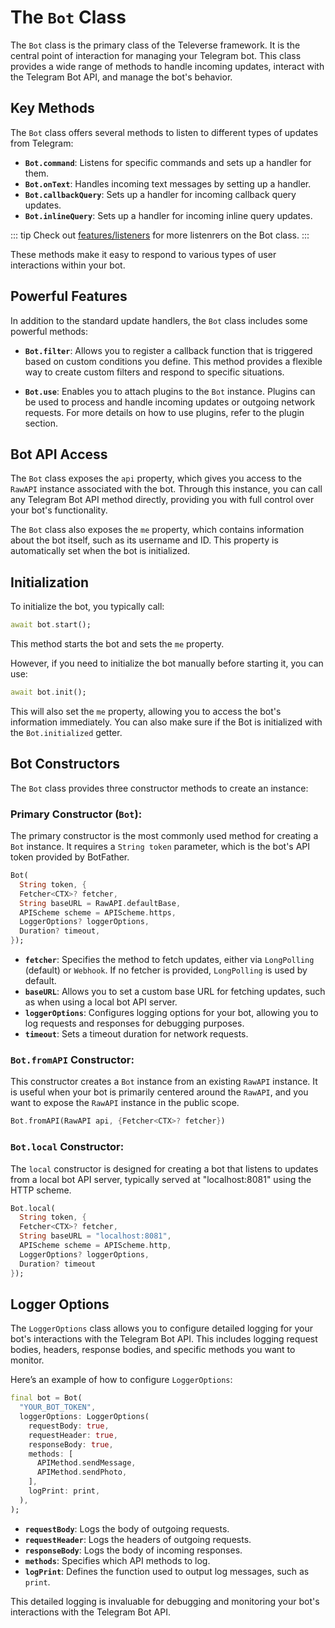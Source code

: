 # The `Bot` Class

The `Bot` class is the primary class of the Televerse framework. It is the central point of interaction for managing your Telegram bot. This class provides a wide range of methods to handle incoming updates, interact with the Telegram Bot API, and manage the bot's behavior.

## Key Methods

The `Bot` class offers several methods to listen to different types of updates from Telegram:

- **`Bot.command`**: Listens for specific commands and sets up a handler for them. 
- **`Bot.onText`**: Handles incoming text messages by setting up a handler.
- **`Bot.callbackQuery`**: Sets up a handler for incoming callback query updates.
- **`Bot.inlineQuery`**: Sets up a handler for incoming inline query updates.

::: tip
Check out [features/listeners](/docs/features.html#_2-🎧-extensive-listener-methods) for more listenrers on the Bot class.
:::

These methods make it easy to respond to various types of user interactions within your bot.

## Powerful Features

In addition to the standard update handlers, the `Bot` class includes some powerful methods:

- **`Bot.filter`**: Allows you to register a callback function that is triggered based on custom conditions you define. This method provides a flexible way to create custom filters and respond to specific situations.

- **`Bot.use`**: Enables you to attach plugins to the `Bot` instance. Plugins can be used to process and handle incoming updates or outgoing network requests. For more details on how to use plugins, refer to the plugin section.

## Bot API Access

The `Bot` class exposes the `api` property, which gives you access to the `RawAPI` instance associated with the bot. Through this instance, you can call any Telegram Bot API method directly, providing you with full control over your bot's functionality.

The `Bot` class also exposes the `me` property, which contains information about the bot itself, such as its username and ID. This property is automatically set when the bot is initialized.

## Initialization

To initialize the bot, you typically call:
```dart
await bot.start();
```

This method starts the bot and sets the `me` property. 

However, if you need to initialize the bot manually before starting it, you can use:

```dart
await bot.init();
```

This will also set the `me` property, allowing you to access the bot's information immediately. You can also make sure if the Bot is initialized with the `Bot.initialized` getter.


## Bot Constructors

The `Bot` class provides three constructor methods to create an instance:

### **Primary Constructor (`Bot`)**: 
The primary constructor is the most commonly used method for creating a `Bot` instance. It requires a `String token` parameter, which is the bot's API token provided by BotFather.

```dart
Bot(
  String token, {
  Fetcher<CTX>? fetcher,
  String baseURL = RawAPI.defaultBase,
  APIScheme scheme = APIScheme.https,
  LoggerOptions? loggerOptions,
  Duration? timeout,
});
```

- **`fetcher`**: Specifies the method to fetch updates, either via `LongPolling` (default) or `Webhook`. If no fetcher is provided, `LongPolling` is used by default.
- **`baseURL`**: Allows you to set a custom base URL for fetching updates, such as when using a local bot API server.
- **`loggerOptions`**: Configures logging options for your bot, allowing you to log requests and responses for debugging purposes.
- **`timeout`**: Sets a timeout duration for network requests.

### **`Bot.fromAPI` Constructor**:
This constructor creates a `Bot` instance from an existing `RawAPI` instance. It is useful when your bot is primarily centered around the `RawAPI`, and you want to expose the `RawAPI` instance in the public scope.

```dart
Bot.fromAPI(RawAPI api, {Fetcher<CTX>? fetcher})
```

### **`Bot.local` Constructor**:
The `local` constructor is designed for creating a bot that listens to updates from a local bot API server, typically served at "localhost:8081" using the HTTP scheme.

```dart
Bot.local(
  String token, {
  Fetcher<CTX>? fetcher, 
  String baseURL = "localhost:8081", 
  APIScheme scheme = APIScheme.http, 
  LoggerOptions? loggerOptions, 
  Duration? timeout
});
```

## Logger Options

The `LoggerOptions` class allows you to configure detailed logging for your bot's interactions with the Telegram Bot API. This includes logging request bodies, headers, response bodies, and specific methods you want to monitor.

Here’s an example of how to configure `LoggerOptions`:

```dart
final bot = Bot(
  "YOUR_BOT_TOKEN",
  loggerOptions: LoggerOptions(
    requestBody: true,
    requestHeader: true,
    responseBody: true,
    methods: [
      APIMethod.sendMessage,
      APIMethod.sendPhoto,
    ],
    logPrint: print,
  ),
);
```

- **`requestBody`**: Logs the body of outgoing requests.
- **`requestHeader`**: Logs the headers of outgoing requests.
- **`responseBody`**: Logs the body of incoming responses.
- **`methods`**: Specifies which API methods to log.
- **`logPrint`**: Defines the function used to output log messages, such as `print`.

This detailed logging is invaluable for debugging and monitoring your bot's interactions with the Telegram Bot API.